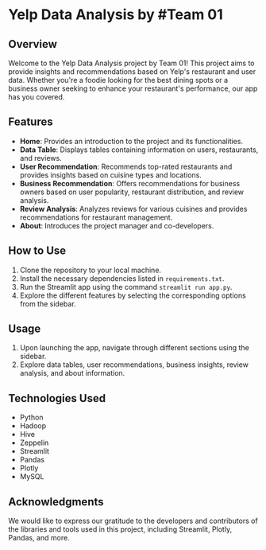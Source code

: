 # Yelp Data Analysis by #Team 01

## Overview
Welcome to the Yelp Data Analysis project by Team 01! This project aims to provide insights and recommendations based on Yelp's restaurant and user data. Whether you're a foodie looking for the best dining spots or a business owner seeking to enhance your restaurant's performance, our app has you covered.

## Features
- **Home**: Provides an introduction to the project and its functionalities.
- **Data Table**: Displays tables containing information on users, restaurants, and reviews.
- **User Recommendation**: Recommends top-rated restaurants and provides insights based on cuisine types and locations.
- **Business Recommendation**: Offers recommendations for business owners based on user popularity, restaurant distribution, and review analysis.
- **Review Analysis**: Analyzes reviews for various cuisines and provides recommendations for restaurant management.
- **About**: Introduces the project manager and co-developers.

## How to Use
1. Clone the repository to your local machine.
2. Install the necessary dependencies listed in `requirements.txt`.
3. Run the Streamlit app using the command `streamlit run app.py`.
4. Explore the different features by selecting the corresponding options from the sidebar.

## Usage
1. Upon launching the app, navigate through different sections using the sidebar.
2. Explore data tables, user recommendations, business insights, review analysis, and about information.

## Technologies Used
* Python
* Hadoop
* Hive
* Zeppelin
* Streamlit
* Pandas
* Plotly
* MySQL

## Acknowledgments
We would like to express our gratitude to the developers and contributors of the libraries and tools used in this project, including Streamlit, Plotly, Pandas, and more.
